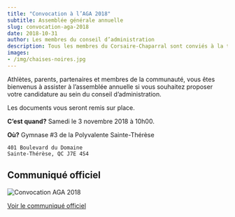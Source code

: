 ```yaml
---
title: "Convocation à l’AGA 2018"
subtitle: Assemblée générale annuelle
slug: convocation-aga-2018
date: 2018-10-31
author: Les membres du conseil d’administration
description: Tous les membres du Corsaire-Chaparral sont conviés à la tenue de l’Assemblée générale annuelle (AGA) ce samedi 3 novembre à 10 h.
images:
- /img/chaises-noires.jpg
---
```


Athlètes, parents, partenaires et membres de la communauté, vous êtes bienvenus à assister à l’assemblée annuelle si vous souhaitez proposer votre candidature au sein du conseil d’administration.

Les documents vous seront remis sur place.

**C’est quand?** Samedi le 3 novembre 2018 à 10h00.

**Où?** Gymnase #3 de la Polyvalente Sainte-Thérèse

```
401 Boulevard du Domaine  
Sainte-Thérèse, QC J7E 4S4
```

## Communiqué officiel

![Convocation AGA 2018](/img/convocation-aga-2018.jpg)

[Voir le communiqué officiel](https://campagnes.corsaire-chaparral.org/asset/148:convocation-aga-2018pdf)